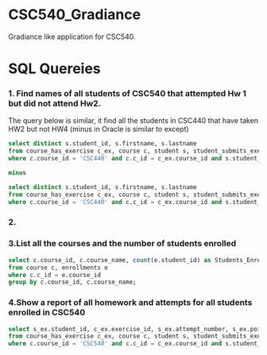 # CSC540_Gradiance
Gradiance like application for CSC540.

# SQL Quereies

###  1. Find names of all students of CSC540 that attempted Hw 1 but did not attend Hw2.
  
  The query below is similar, it find all the students in CSC440 that have taken HW2 but not HW4  (minus in Oracle is similar to except)
  
  ``` sql
  select distinct s.student_id, s.firstname, s.lastname
from course_has_exercise c_ex, course c, student s, student_submits_exercise s_ex
where c.course_id = 'CSC440' and c.c_id = c_ex.course_id and s.student_id = s_ex.student_id and s_ex.ex_id = 2

minus

select distinct s.student_id, s.firstname, s.lastname
from course_has_exercise c_ex, course c, student s, student_submits_exercise s_ex
where c.course_id = 'CSC440' and c.c_id = c_ex.course_id and s.student_id = s_ex.student_id and s_ex.ex_id = 4;
 ```
###  2. 

###  3.List all the courses and the number of students enrolled
```sql
select c.course_id, c.course_name, count(e.student_id) as Students_Enrolled
from course c, enrollments e
where c.c_id = e.course_id
group by c.course_id, c.course_name;
```
### 4.Show a report of all homework and attempts for all students enrolled in CSC540
```sql
select s_ex.student_id, c_ex.exercise_id, s_ex.attempt_number, s_ex.points_earned
from course_has_exercise c_ex, course c, student s, student_submits_exercise s_ex
where c.course_id = 'CSC540' and c.c_id = c_ex.course_id and s.student_id = s_ex.student_id and s_ex.ex_id = c_ex.exercise_id

```
